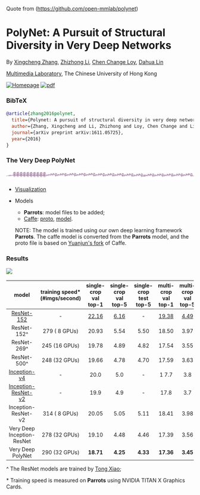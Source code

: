 Quote from (https://github.com/open-mmlab/polynet)


# PolyNet: A Pursuit of Structural Diversity in Very Deep Networks

By [Xingcheng Zhang](https://www.linkedin.com/in/xingchengzhang/), [Zhizhong Li](http://mmlab.ie.cuhk.edu.hk/html_people/postgraduate_Zhizhong_Li.html), [Chen Change Loy](http://personal.ie.cuhk.edu.hk/~ccloy/), [Dahua Lin](http://dahua.me)

[Multimedia Laboratory](http://mmlab.ie.cuhk.edu.hk), The Chinese University of Hong Kong

[![Homepage](https://img.shields.io/badge/Project-Homepage-orange.svg?style=flat&colorA=E1523D&colorB=007D8A)](http://mmlab.ie.cuhk.edu.hk/projects/cu_deeplink/)
[![pdf](https://img.shields.io/badge/Arxiv-pdf-orange.svg?style=flat)](https://arxiv.org/abs/1611.05725)

### BibTeX

```bib
@article{zhang2016polynet,
  title={Polynet: A pursuit of structural diversity in very deep networks},
  author={Zhang, Xingcheng and Li, Zhizhong and Loy, Chen Change and Lin, Dahua},
  journal={arXiv preprint arXiv:1611.05725},
  year={2016}
}
```

### The Very Deep PolyNet
  ![PolyNet](polynet.png)
* [Visualization](http://ethereon.github.io/netscope/#/gist/b22923712859813a051c796b19ce5944)
* Models
    * **Parrots**: model files to be added;
    * [Caffe](https://github.com/yjxiong/caffe): [proto](https://drive.google.com/open?id=0B6pxsvrUJ931aTJmdEJOODhtQ3c), [model](https://drive.google.com/open?id=0B6pxsvrUJ931WXluclRBVDAtaEk).

  NOTE: The model is trained using our own deep learning framework **Parrots**. The caffe model is converted from the **Parrots** model, and the proto file is based on [Yuanjun's fork](https://github.com/yjxiong/caffe) of Caffe.

### Results

  <img src="https://rawgit.com/CUHK-MMLAB/polynet/master/compare.svg" width="60%">

model|training speed* (#imgs/second)|single-crop val top-1|single-crop val top-5|single-crop test top-5 | multi-crop val top-1 | multi-crop val top-5
:---:|:---:|:---:|:---:|:---:|:---:|:---:
[ResNet-152](https://github.com/KaimingHe/deep-residual-networks) |-| [22.16](https://github.com/facebook/fb.resnet.torch#single-crop-224x224-validation-error-rate) | [6.16](https://github.com/facebook/fb.resnet.torch#single-crop-224x224-validation-error-rate) | - | [19.38](https://arxiv.org/pdf/1512.03385.pdf) | [4.49](https://arxiv.org/pdf/1512.03385.pdf)
ResNet-152^ |279 ( 8 GPUs)| 20.93 | 5.54 | 5.50 | 18.50 | 3.97
ResNet-269^ |245 (16 GPUs)| 19.78 | 4.89 | 4.82 | 17.54 | 3.55
ResNet-500^ |248 (32 GPUs)| 19.66 | 4.78 | 4.70 | 17.59	| 3.63
[Inception-v4](https://arxiv.org/abs/1602.07261) |-| 20.0 | 5.0 | -| 1 7.7 | 3.8
[Inception-ResNet-v2](https://arxiv.org/abs/1602.07261) |-| 19.9 |  4.9 | - | 17.8 | 3.7
Inception-ResNet-v2 |314 ( 8 GPUs)| 20.05  | 5.05  | 5.11 | 18.41 | 3.98
Very Deep Inception-ResNet |278 (32 GPUs)| 19.10 | 4.48 | 4.46 | 17.39  | 3.56
Very Deep PolyNet |290 (32 GPUs)| **18.71** | **4.25** | **4.33** | **17.36**  | **3.45**

  ^ The ResNet models are trained by [Tong Xiao](https://github.com/Cysu);

  \* Training speed is measured on **Parrots** using NVIDIA TITAN X Graphics Cards.
